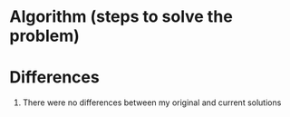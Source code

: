 # Algorithm (steps to solve the problem)

# Differences
1. There were no differences between my original and current solutions